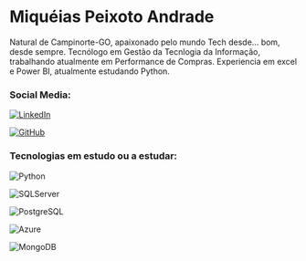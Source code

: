 # Miquéias Peixoto Andrade


Natural de Campinorte-GO, apaixonado pelo mundo Tech desde... bom, desde sempre. Tecnólogo em Gestão da Tecnlogia da  Informação, trabalhando atualmente em Performance de Compras. Experiencia em excel e Power BI, atualmente estudando Python. 

### Social Media:

[![LinkedIn](https://img.shields.io/badge/LinkedIn-0077B5?style=for-the-badge&logo=linkedin&logoColor=white)](https://www.linkedin.com/in/miqueias-andrade-24a77a11a/)

[![GitHub](https://img.shields.io/badge/GitHub-100000?style=for-the-badge&logo=github&logoColor=white)](https://github.com/miqueiasandrade)

### Tecnologias em estudo ou a estudar:

![Python](https://img.shields.io/badge/python-3670A0?style=for-the-badge&logo=python&logoColor=ffdd54)

![SQLServer](https://img.shields.io/badge/Microsoft%20SQL%20Server-CC2927?logo=microsoftsqlserver&logoColor=fff&style=for-the-badge)

![PostgreSQL](https://img.shields.io/badge/PostgreSQL-000?style=for-the-badge&logo=postgresql)

![Azure](https://img.shields.io/badge/Azure-blue?style=for-the-badge&logo=microsoft%20azure&logoColor=blue&labelColor=FFFFFF&link=https%3A%2F%2Fimages.app.goo.gl%2FK7PN1jYJd57x4q7A8)

![MongoDB](https://img.shields.io/badge/MongoDB-%234ea94b.svg?style=for-the-badge&logo=mongodb&logoColor=white)


